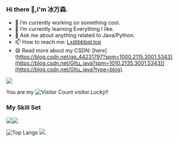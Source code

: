 ### Hi there 👋,I'm 冰万森.

- 🔭 I’m currently working on something cool.
- 🌱 I’m currently learning Everything I like.
- 💬 Ask me about anything related to Java/Python.
- 📫 How to reach me: Lx@bbbql.top
- 😄 Read more about my CSDN: [here](https://blog.csdn.net/qq_44231797?spm=1000.2115.3001.5343](https://blog.csdn.net/Gltu_java?spm=1010.2135.3001.5343)](https://blog.csdn.net/Gltu_java?type=blog)

![](https://github-readme-stats.vercel.app/api?username=Xiaoheizi2023&show_icons=true&theme=transparent)

You are my ![Visitor Count](https://profile-counter.glitch.me/Xiaoheizi2023/count.svg) visitor.Lucky!!

### My Skill Set

![](https://img.shields.io/badge/Java-ED8B00?style=for-the-badge&logo=openjdk&logoColor=white)![](https://img.shields.io/badge/Python-3776AB?style=for-the-badge&logo=python&logoColor=white)

![Top Langs](https://github-readme-stats.vercel.app/api/top-langs/?username=Xiaoheizi2023&layout=compact&theme=tokyonight)
![](https://github-readme-activity-graph.cyclic.app/graph?username=Xiaoheizi2023&theme=dracula)

